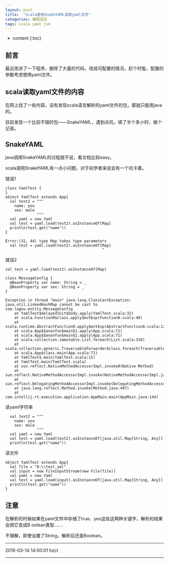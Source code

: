 ```yaml
---
layout: post
title:  "Scala使用SnakeYAML读取yaml文件"
categories: 编程语言
tags: scala yaml jvm
---
```


* content
{:toc}

## 前言

最近改进了一下程序，删除了大量的代码，改成可配置的情况，赶个时髦，配置的参数考虑使用yaml文件。

## scala读取yaml文件的内容

在网上找了一些内容，没有发现scala语言解析的yaml文件的包，那就只能用java的。

目前发现一个比较不错的包——SnakeYAML，遇到点坑，填了半个多小时，做个记录。




## SnakeYAML

java调用SnakeYAML的过程就不说，看文档比较easy。

scala调用SnakeYAML有一点小问题，对于初学者来说会有一个坑卡着。


错误1
```
class YamlTest {
}
object YamlTest extends App{
  val text2 = """
    name: you
    sex: male
              """
  val yaml = new Yaml
  val test = yaml.load(text2).asInstanceOf[Map]
  println(test.get("name"))
}
```

```
Error:(32, 44) type Map takes type parameters
  val test = yaml.load(text2).asInstanceOf[Map]
                                           ^
```

错误2

```
val test = yaml.load(text2).asInstanceOf[Map]
```

```
class MessageConfig {
  @BeanProperty var name: String = _
  @BeanProperty var sex: String = _
}

```

```
Exception in thread "main" java.lang.ClassCastException: java.util.LinkedHashMap cannot be cast to com.lagou.entity.MessageConfig
	at YamlTest$delayedInit$body.apply(YamlTest.scala:32)
	at scala.Function0$class.apply$mcV$sp(Function0.scala:40)
	at scala.runtime.AbstractFunction0.apply$mcV$sp(AbstractFunction0.scala:12)
	at scala.App$$anonfun$main$1.apply(App.scala:71)
	at scala.App$$anonfun$main$1.apply(App.scala:71)
	at scala.collection.immutable.List.foreach(List.scala:318)
	at scala.collection.generic.TraversableForwarder$class.foreach(TraversableForwarder.scala:32)
	at scala.App$class.main(App.scala:71)
	at YamlTest$.main(YamlTest.scala:15)
	at YamlTest.main(YamlTest.scala)
	at sun.reflect.NativeMethodAccessorImpl.invoke0(Native Method)
	at sun.reflect.NativeMethodAccessorImpl.invoke(NativeMethodAccessorImpl.java:62)
	at sun.reflect.DelegatingMethodAccessorImpl.invoke(DelegatingMethodAccessorImpl.java:43)
	at java.lang.reflect.Method.invoke(Method.java:497)
	at com.intellij.rt.execution.application.AppMain.main(AppMain.java:144)
```

读yaml字符串

```
  val text2 = """
    name: you
    sex: male
              """
  val yaml = new Yaml
  val test = yaml.load(text2).asInstanceOf[java.util.Map[String, Any]]
  println(test.get("name"))

```

读文件

```
object YamlTest extends App{
  val file = "D:\\test.yml"
  val input = new FileInputStream(new File(file))
  val yaml = new Yaml
  val test = yaml.load(input).asInstanceOf[java.util.Map[String, Any]]
  println(test.get("name"))
}
```

## 注意

在解析的时候如果在yaml文件中存储了true、yes这些这两种关键字，解析的结果会把它变成B
oolean类型.......

不理解，即使设置了String，解析后还是Boolean。



******
2016-03-14 14:00:01 hzct
******

